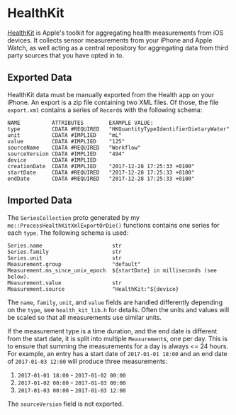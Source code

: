 # HealthKit

[HealthKit](https://developer.apple.com/healthkit/) is Apple's toolkit for 
aggregating health measurements from iOS devices. It collects sensor 
measurements from your iPhone and Apple Watch, as well acting as a central 
repository for aggregating data from third party sources that you have opted in
to.

## Exported Data

HealthKit data must be manually exported from the Health app on your iPhone. An
export is a zip file containing two XML files. Of those, the file `export.xml`
contains a series of `Record`s with the following schema:

```
NAME          ATTRIBUTES        EXAMPLE VALUE:
type          CDATA #REQUIRED   "HKQuantityTypeIdentifierDietaryWater"
unit          CDATA #IMPLIED    "mL"
value         CDATA #IMPLIED    "125"
sourceName    CDATA #REQUIRED   "Workflow"
sourceVersion CDATA #IMPLIED    "494"
device        CDATA #IMPLIED
creationDate  CDATA #IMPLIED    "2017-12-28 17:25:33 +0100"
startDate     CDATA #REQUIRED   "2017-12-28 17:25:33 +0100"
endDate       CDATA #REQUIRED   "2017-12-28 17:25:33 +0100"
```


## Imported Data

The `SeriesCollection` proto generated by my 
`me::ProcessHealthKitXmlExportOrDie()` functions contains one series for each 
`type`. The following schema is used:

```
Series.name                      str
Series.family                    str
Series.unit                      str
Measurement.group                "default"
Measurement.ms_since_unix_epoch  ${startDate} in milliseconds (see below).
Measurement.value                str
Measurement.source               "HealthKit:"${device}
```

The `name`, `family`, `unit`, and `value` fields are handled differently
depending on the `type`, see `health_kit_lib.h` for details. Often the units and
values will be scaled so that all measurements use similar units.

If the measurement type is a time duration, and the end date is different from
the start date, it is split into multiple `Measurement`s, one per day. This is
to ensure that summing the measurements for a day is always <= 24 hours. For 
example, an entry has a start date of `2017-01-01 18:00` and an end date of 
`2017-01-03 12:00` will produce three measurements:

1.  `2017-01-01 18:00` - `2017-01-02 00:00`
2.  `2017-01-02 00:00` - `2017-01-03 00:00`
3.  `2017-01-03 00:00` - `2017-01-03 12:00`

The `sourceVersion` field is not exported.
